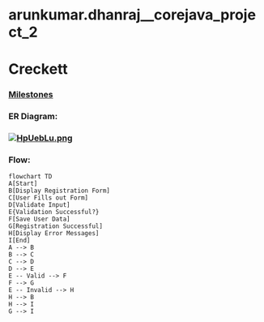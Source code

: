 # arunkumar.dhanraj__corejava_project_2
# Creckett 
 
### [Milestones](https://github.com/fssa-batch3/sec_a_arunkumar.dhanraj__corejava_project_2/milestones)
### ER Diagram:
###   [![HpUebLu.png](https://iili.io/HpUebLu.png)](https://freeimage.host/)

### Flow:

```mermaid  
flowchart TD
A[Start]  
B[Display Registration Form]  
C[User Fills out Form]  
D[Validate Input]  
E{Validation Successful?}  
F[Save User Data]  
G[Registration Successful]  
H[Display Error Messages]  
I[End]  
A --> B  
B --> C  
C --> D  
D --> E  
E -- Valid --> F  
F --> G  
E -- Invalid --> H  
H --> B  
H --> I  
G --> I  
```
